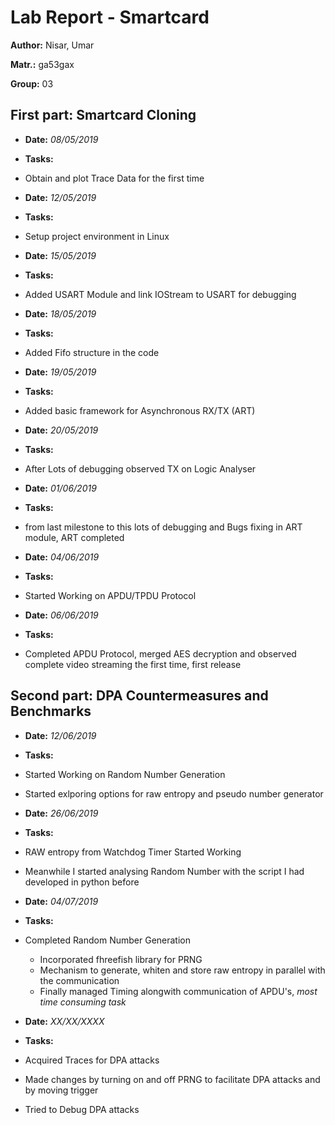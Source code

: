 # __Lab Report - Smartcard__ 

**Author:** Nisar, Umar

**Matr.:** ga53gax

**Group:** 03       


## __First part: Smartcard Cloning__ ##

* **Date:** *08/05/2019*
* **Tasks:**          
 * Obtain and plot Trace Data for the first time
 
* **Date:** *12/05/2019*
* **Tasks:**          
 * Setup project environment in Linux
 
* **Date:** *15/05/2019*
* **Tasks:**          
 * Added USART Module and link IOStream to USART for debugging
 
* **Date:** *18/05/2019*
* **Tasks:**          
 * Added Fifo structure in the code
 
* **Date:** *19/05/2019*
* **Tasks:**          
 * Added basic framework for Asynchronous RX/TX (ART)
 
* **Date:** *20/05/2019*
* **Tasks:**          
 * After Lots of debugging observed TX on Logic Analyser
 
* **Date:** *01/06/2019*
* **Tasks:**          
 * from last milestone to this lots of debugging 
and Bugs fixing in ART module, ART completed
 
* **Date:** *04/06/2019*
* **Tasks:**          
 * Started Working on APDU/TPDU Protocol
 
* **Date:** *06/06/2019*
* **Tasks:**          
 * Completed APDU Protocol, merged AES decryption and observed complete video
streaming the first time, first release
 
## __Second part: DPA Countermeasures and Benchmarks__ ##

* **Date:** *12/06/2019*
* **Tasks:**          
 * Started Working on Random Number Generation
 * Started exlporing options for raw entropy and pseudo number generator
 
* **Date:** *26/06/2019*
* **Tasks:**          
 * RAW entropy from Watchdog Timer Started Working
 * Meanwhile I started analysing Random Number with the script I had developed
 in python before

* **Date:** *04/07/2019*
* **Tasks:**          
 * Completed Random Number Generation
    * Incorporated fhreefish library for PRNG
    * Mechanism to generate, whiten and store raw entropy in parallel with 
    the communication
    * Finally managed Timing alongwith communication of APDU's,  *most time consuming task*


* **Date:** *XX/XX/XXXX*
* **Tasks:**          
 * Acquired Traces for DPA attacks
 * Made changes by turning on and off PRNG to facilitate DPA attacks and by moving 
trigger
 * Tried to Debug DPA attacks

